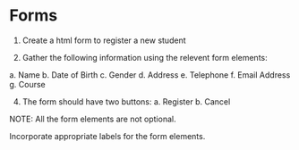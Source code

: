 # Forms

1. Create a html form to register a new student

2. Gather the following information using the relevent form elements:

a. Name
b. Date of Birth
c. Gender
d. Address
e. Telephone
f. Email Address
g. Course

4. The form should have two buttons:
a. Register
b. Cancel

NOTE: All the form elements are not optional.

Incorporate appropriate labels for the form elements.